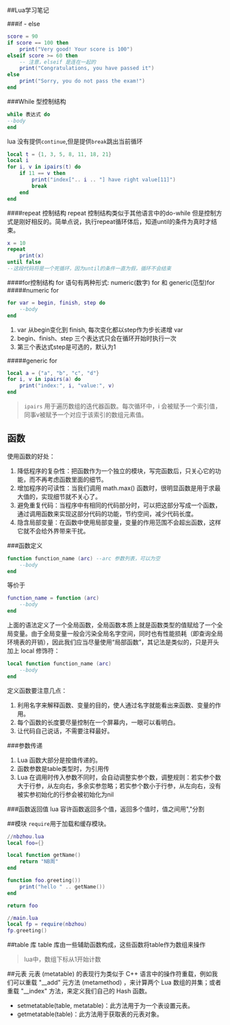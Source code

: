 ##Lua学习笔记

###if - else 
```lua
score = 90
if score == 100 then
	print("Very good! Your score is 100")
elseif score >= 60 then
	-- 注意，elseif 是连在一起的
	print("Congratulations, you have passed it")
else 
	print("Sorry, you do not pass the exam!")
end
```

###While 型控制结构
```lua
while 表达式 do
--body
end
```
lua 没有提供`continue`,但是提供`break`跳出当前循环

```lua
local t = {1, 3, 5, 8, 11, 18, 21}
local i 
for i, v in ipairs(t) do
	if 11 == v then
		print("index[".. i .. "] have right value[11]")
		break
	end
end
```

####repeat 控制结构
repeat 控制结构类似于其他语言中的do-while 但是控制方式是刚好相反的。简单点说，执行repeat循环体后，知道until的条件为真时才结束。

```lua
x = 10
repeat 
	print(x)
until false
--这段代码将是一个死循环，因为until的条件一直为假，循环不会结束
```

####for控制结构
for 语句有两种形式: numeric(数字) for 和 generic(范型)for 
#####numeric for

```lua
for var = begin, finish, step do
	--body
end
```
1. var 从begin变化到 finish, 每次变化都以step作为步长递增 var
2. begin、finish、step 三个表达式只会在循环开始时执行一次
3. 第三个表达式step是可选的，默认为1

#####generic for
```lua
local a = {"a", "b", "c", "d"}
for i, v in ipairs(a) do
	print("index:", i, "value:", v)
end
```
>`ipairs` 用于遍历数组的迭代器函数。每次循环中，i 会被赋予一个索引值，同事v被赋予一个对应于该索引的数组元素值。

##	函数
使用函数的好处：

1. 降低程序的复杂性：把函数作为一个独立的模块，写完函数后，只关心它的功能，而不再考虑函数里面的细节。
2. 增加程序的可读性：当我们调用 math.max() 函数时，很明显函数是用于求最大值的，实现细节就不关心了。
3. 避免重复代码：当程序中有相同的代码部分时，可以把这部分写成一个函数，通过调用函数来实现这部分代码的功能，节约空间，减少代码长度。
4. 隐含局部变量：在函数中使用局部变量，变量的作用范围不会超出函数，这样它就不会给外界带来干扰。

###函数定义
```lua
function function_name (arc) --arc 参数列表，可以为空
	--body
end
```
等价于

```lua
function_name = function (arc)
	--body
end
```
上面的语法定义了一个全局函数，全局函数本质上就是函数类型的值赋给了一个全局变量。由于全局变量一般会污染全局名字空间，同时也有性能损耗（即查询全局环境表的开销），因此我们应当尽量使用“局部函数”，其记法是类似的，只是开头加上 local 修饰符：

```lua
local function function_name (arc)
	--body
end
```
定义函数要注意几点：

1. 利用名字来解释函数、变量的目的，使人通过名字就能看出来函数、变量的作用。
2. 每个函数的长度要尽量控制在一个屏幕内，一眼可以看明白。
3. 让代码自己说话，不需要注释最好。

###参数传递

1. Lua 函数大部分是按值传递的。
2. 函数参数是table类型时，为引用传
3. Lua 在调用时传入参数不同时，会自动调整实参个数，调整规则：若实参个数大于行参，从左向右，多余实参忽略；若实参个数小于行参，从左向右，没有被实参初始化的行参会被初始化为nil

###函数返回值
  lua 容许函数返回多个值，返回多个值时，值之间用","分割
 
##模块
`require`用于加载和缓存模块。

```lua
//nbzhou.lua
local foo={}

local function getName()
	return "NB周"
end

function foo.greeting()) 
	print("hello " .. getName())
end

return foo
```

```lua
//main.lua
local fp = require(nbzhou)
fp.greeting()
```

##table 库
table 库由一些辅助函数构成，这些函数将table作为数组来操作
>lua中，数组下标从1开始计数

##元表
元表 (metatable) 的表现行为类似于 C++ 语言中的操作符重载，例如我们可以重载 "__add" 元方法 (metamethod) ，来计算两个 Lua 数组的并集；或者重载 "__index" 方法，来定义我们自己的 Hash 函数。

* setmetatable(table, metatable)：此方法用于为一个表设置元表。
* getmetatable(table)：此方法用于获取表的元表对象。






